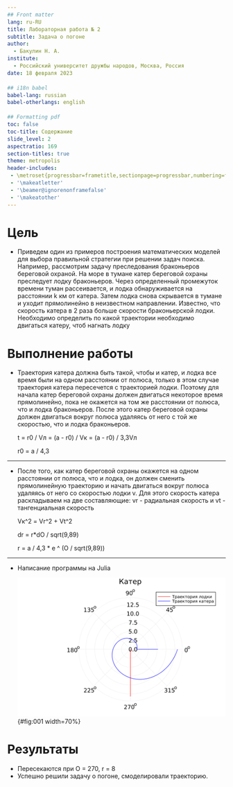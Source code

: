 ```yaml
---
## Front matter
lang: ru-RU
title: Лабораторная работа № 2
subtitle: Задача о погоне
author:
  - Бакулин Н. А.
institute:
  - Российский университет дружбы народов, Москва, Россия
date: 18 февраля 2023

## i18n babel
babel-lang: russian
babel-otherlangs: english

## Formatting pdf
toc: false
toc-title: Содержание
slide_level: 2
aspectratio: 169
section-titles: true
theme: metropolis
header-includes:
 - \metroset{progressbar=frametitle,sectionpage=progressbar,numbering=fraction}
 - '\makeatletter'
 - '\beamer@ignorenonframefalse'
 - '\makeatother'
---
```


# Цель

- Приведем один из примеров построения математических моделей для выбора правильной стратегии при решении задач поиска. Например, рассмотрим задачу преследования браконьеров береговой охраной. На море в тумане катер береговой охраны преследует лодку браконьеров. Через определенный промежуток времени туман рассеивается, и лодка обнаруживается на расстоянии k км от катера. Затем лодка снова скрывается в тумане и уходит прямолинейно в неизвестном направлении. Известно, что скорость катера в 2 раза больше скорости браконьерской лодки. Необходимо определить по какой траектории необходимо двигаться катеру, чтоб нагнать лодку

# Выполнение работы

- Траектория катера должна быть такой, чтобы и катер, и лодка все время были на одном расстоянии от полюса, только в этом случае траектория катера пересечется с траекторией лодки. Поэтому для начала катер береговой охраны должен двигаться некоторое время прямолинейно, пока не окажется на том же расстоянии от полюса, что и лодка браконьеров. После этого катер береговой охраны должен двигаться вокруг полюса удаляясь от него с той же скоростью, что и лодка браконьеров.

	t = r0 / Vл = (a - r0) / Vк = (a - r0) / 3,3Vл 

	r0 = a / 4,3
	
---

- После того, как катер береговой охраны окажется на одном расстоянии от полюса, что и лодка, он должен сменить прямолинейную траекторию и начать двигаться вокруг полюса удаляясь от него со скоростью лодки v. Для этого скорость катера раскладываем на две составляющие: vr - радиальная скорость и vt - тангенциальная скорость

	Vк^2 = Vr^2 + Vt^2

	dr = r*dO / sqrt(9,89)

	r = a / 4,3 * e ^ (O / sqrt(9,89))

---

- Написание программы на Julia

	![Julia](image/0.png){#fig:001 width=70%}


# Результаты

- Пересекаются при O = 270, r = 8
- Успешно решили задачу о погоне, смоделировали траекторию.
